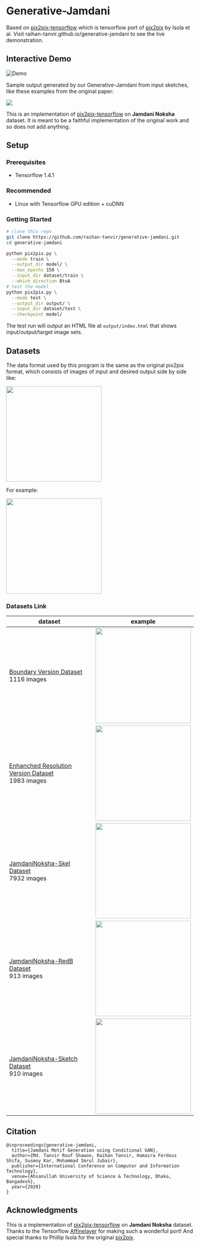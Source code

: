 # Generative-Jamdani

Based on [pix2pix-tensorflow](https://affinelayer.com/pix2pix/) which is tensorflow port of [pix2pix](https://phillipi.github.io/pix2pix/) by Isola et al.
Visit raihan-tanvir.github.io/generative-jamdani to see the live demonstration.

## Interactive Demo
![Demo](https://i.imgur.com/4r83NO3.gif)


Sample output generated by our Generative-Jamdani from input sketches, like these examples from the original paper:

<img src="docs/dataset-disp.png" width="auto"/>

This is an implementation of [pix2pix-tensorflow](https://github.com/affinelayer/pix2pix-tensorflow) on **Jamdani Noksha** dataset.  It is meant to be a faithful implementation of the original work and so does not add anything.  

## Setup

### Prerequisites
- Tensorflow 1.4.1

### Recommended
- Linux with Tensorflow GPU edition + cuDNN

### Getting Started

```sh
# clone this repo
git clone https://github.com/raihan-tanvir/generative-jamdani.git
cd generative-jamdani

python pix2pix.py \
  --mode train \
  --output_dir model/ \
  --max_epochs 150 \
  --input_dir dataset/train \
  --which_direction BtoA
# test the model
python pix2pix.py \
  --mode test \
  --output_dir output/ \
  --input_dir dataset/test \
  --checkpoint model/
```

The test run will output an HTML file at `output/index.html` that shows input/output/target image sets.



## Datasets

The data format used by this program is the same as the original pix2pix format, which consists of images of input and desired output side by side like:

<img src="docs/ab.png" width="256px"/>

For example:

<img src="docs/163_AB.png" width="256px"/>

### Datasets Link

| dataset | example |
| --- | --- |
| [Boundary Version Dataset](https://drive.google.com/file/d/1FXT7VDTgG_pOlCswMHM8iwkKHY1i09ZK/view?usp=sharing)  <br> 1116 images   | <img src="dataset-example/B.jpg" width="256px"/> |
| [Enhanched Resolution Version Dataset](https://drive.google.com/file/d/1JcY-IpFnS4HPB971URWm_S5IwvmSkPBK/view?usp=sharing)  <br> 1983 images   | <img src="dataset-example/BRes.png" width="256px"/> |
| [JamdaniNoksha-Skel Dataset](https://drive.google.com/drive/folders/1SWFlNSUujRiI7KC7sTODL1vcLqCfVN3V?usp=sharing)  <br> 7932 images   | <img src="dataset-example/Skel.png" width="256px"/> |
| [JamdaniNoksha-RedB Dataset](https://drive.google.com/drive/folders/1SWFlNSUujRiI7KC7sTODL1vcLqCfVN3V?usp=sharing)  <br> 913 images   | <img src="dataset-example/RedB.png" width="256px"/> |
| [JamdaniNoksha-Sketch Dataset](https://drive.google.com/drive/folders/1eJCgAg2jGYjmqqe3e26QYSJIKmbhu51D?usp=sharing)  <br> 910 images   | <img src="dataset-example/Sketch.png" width="256px"/> |

## Citation

```
@inproceedings{generative-jamdani,
  title={Jamdani Motif Generation using Conditional GAN},
  author={Md. Tanvir Rouf Shawon, Raihan Tanvir, Humaira Ferdous Shifa, Susmoy Kar, Mohammad Imrul Jubair},
  publisher={International Conference on Computer and Information Technology},
  venue={Ahsanullah University of Science & Technology, Dhaka, Bangadesh},
  year={2020}
}
```

## Acknowledgments
This is a implementation of [pix2pix-tensorflow](https://github.com/affinelayer/pix2pix-tensorflow) on **Jamdani Noksha** dataset.  Thanks to the Tensorflow [Affinelayer](https://github.com/affinelayer) for making such a wonderful port!  And special thanks to Phillip Isola for the original [pix2pix](https://phillipi.github.io/pix2pix/).
